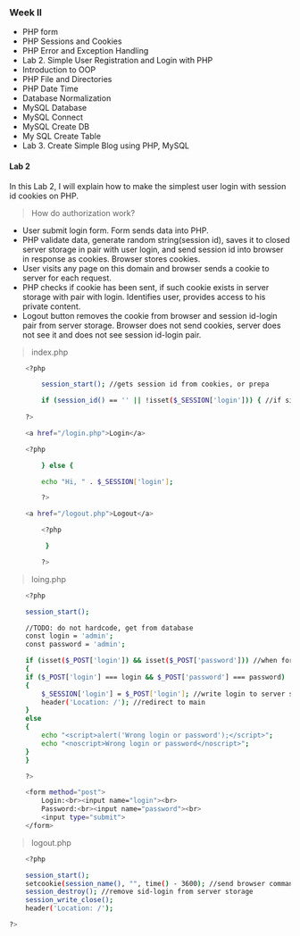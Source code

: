 ### Week II

* PHP form
* PHP Sessions and Cookies
* PHP Error and Exception Handling
* Lab 2. Simple User Registration and Login with PHP
* Introduction to OOP
* PHP File and Directories
* PHP Date Time
* Database Normalization
* MySQL Database
* MySQL Connect
* MySQL Create DB
* My SQL Create Table
* Lab 3. Create Simple Blog using PHP, MySQL 




#### Lab 2 

In this Lab 2, I will explain how to make the simplest user login with session id cookies on PHP.

> How do authorization work? 

* User submit login form. Form sends data into PHP. 
* PHP validate data, generate random string(session id), saves it to closed server storage in pair with user login, and send session id into browser in response as cookies. Browser stores cookies. 
* User visits any page on this domain and browser sends a cookie to server for each request.
* PHP checks if cookie has been sent, if such cookie exists in server storage with pair with login. Identifies user, provides access to his private content.
* Logout button removes the cookie from browser and session id-login pair from server storage. Browser does not send cookies, server does not see it and does not see session id-login pair.


> index.php

```bash
    <?php

        session_start(); //gets session id from cookies, or prepa

        if (session_id() == '' || !isset($_SESSION['login'])) { //if sid exists and login for sid exists
    
    ?>

    <a href="/login.php">Login</a>

    <?php

        } else {

        echo "Hi, " . $_SESSION['login'];

        ?>

    <a href="/logout.php">Logout</a>

        <?php 

         }

        ?>

```

> loing.php

```bash
    <?php

    session_start();

    //TODO: do not hardcode, get from database
    const login = 'admin';
    const password = 'admin';

    if (isset($_POST['login']) && isset($_POST['password'])) //when form submitted
    {
    if ($_POST['login'] === login && $_POST['password'] === password)
    {
        $_SESSION['login'] = $_POST['login']; //write login to server storage
        header('Location: /'); //redirect to main
    }
    else
    {
        echo "<script>alert('Wrong login or password');</script>";
        echo "<noscript>Wrong login or password</noscript>";
    }
    }

    ?>

    <form method="post">
        Login:<br><input name="login"><br>
        Password:<br><input name="password"><br>
        <input type="submit">
    </form>


```

> logout.php


```bash
    <?php

    session_start();
    setcookie(session_name(), "", time() - 3600); //send browser command remove sid from cookie
    session_destroy(); //remove sid-login from server storage
    session_write_close();
    header('Location: /');

?>

```